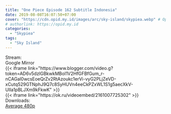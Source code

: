 ```yaml
---
title: "One Piece Episode 162 Subtitle Indonesia"
date: 2019-08-08T16:07:50+07:00
cover: "https://cdn.opid.my.id/images/arc/sky-island/skypiea.webp" # Optional, cover
# authorlink: https://opid.my.id
categories:
  - "Skypiea"
tags:
  - "Sky Island"
---
```

<div class="ui menu violet borderless inverted">
  <div class="header item active">
        Stream:
    </div>
  <a class="active item" data-tab="google">
    <i class="google drive icon"></i> Google
  </a>
  <a class="item nounderline" data-tab="mirror">
    <i class="odnoklassniki icon"></i> Mirror
  </a>
</div>
<div class="ui bottom attached tab segment active" style="border:0 !important;" data-tab="google">
{{< iframe link="https://www.blogger.com/video.g?token=AD6v5dzlGBkwkMBoI1V2HfGFBfGum_r-nCAGal0wcsEoeQrZv2RtAzoukc1erVi-vyG2PLjZeVD-xCutq529GTNphJ9Q7c8SyHUVn4eeCkPZxWL1S1g5aecXkV-UlIa1pBLJXm9kFkwK" >}}
</div>
<div class="ui bottom attached tab segment" style="border:0 !important;" data-tab="mirror">
{{< iframe link="https://ok.ru/videoembed/2161007725302" >}}
</div>
<div class="ui menu violet borderless inverted">
  <div class="header item active">
        Downloads:
    </div>
  <a class="item nounderline" href="https://ouo.io/MxO4QnN" target="_blank" rel="dofollow"><i class="google drive icon"></i>
    Average 480p</a>
</div>